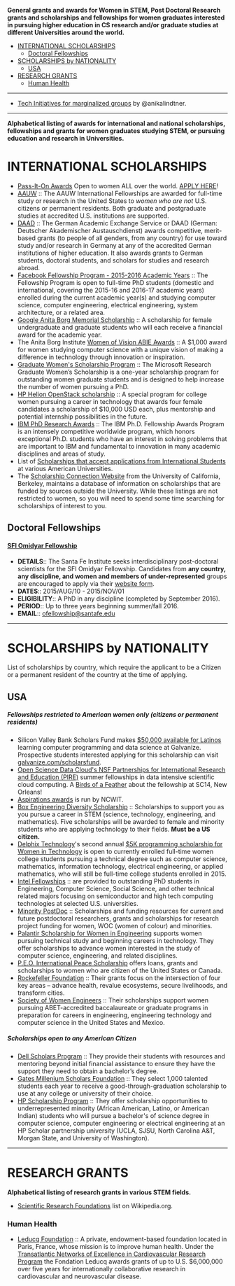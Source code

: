 __General grants and awards for Women in STEM, Post Doctoral Research grants and scholarships and fellowships for women graduates interested in pursuing higher education in CS research and/or graduate studies at different Universities around the world.__

+ [INTERNATIONAL SCHOLARSHIPS](#international-scholarships)
   + [Doctoral Fellowships](#doctoral-fellowships)
+ [SCHOLARSHIPS by NATIONALITY](#scholarships-by-nationality)
   + [USA](#usa)
+ [RESEARCH GRANTS](#research-grants)
   + [Human Health](#human-health)
   
----

+ [Tech Initiatives for marginalized groups](https://gist.github.com/anikalindtner/9524950) by @anikalindtner.

----

__Alphabetical listing of awards for international and national scholarships, fellowships and grants for women graduates studying STEM, or pursuing education and research in Universities.__

# INTERNATIONAL SCHOLARSHIPS
+ [Pass-It-On Awards](http://anitaborg.org/awards-grants/pass-it-on-awards-program/) Open to women ALL over the world. [APPLY HERE](http://systers.submittable.com/submit)!
+ [AAUW](http://www.aauw.org/what-we-do/educational-funding-and-awards/international-fellowships/) :: The AAUW International Fellowships are awarded for full-time study or research in the United States to *women who are not* U.S. citizens or permanent residents. Both graduate and postgraduate studies at accredited U.S. institutions are supported.
+ [DAAD](https://www.daad.de) :: The German Academic Exchange Service or DAAD (German: Deutscher Akademischer Austauschdienst) awards competitive, merit-based grants (to people of all genders, from any country) for use toward study and/or research in Germany at any of the accredited German institutions of higher education. It also awards grants to German students, doctoral students, and scholars for studies and research abroad. 
+ [Facebook Fellowship Program - 2015-2016 Academic Years](https://www.facebook.com/notes/facebook-fellowship-program/facebook-fellowship-program-2015-2016-academic-years/1657396827819570) :: The Fellowship Program is open to full-time PhD students (domestic and international, covering the 2015-16 and 2016-17 academic years) enrolled during the current academic year(s) and studying computer science, computer engineering, electrical engineering, system architecture, or a related area. 
+ [Google Anita Borg Memorial Scholarship](http://www.google.com/anitaborg/) :: A scholarship for female undergraduate and graduate students who will each receive a financial award for the academic year. 
+ The Anita Borg Institute [Women of Vision ABIE Awards](http://anitaborg.org/awards-grants/abie-awards/) :: A $1,000 award for women studying computer science with a unique vision of making a difference in technology through innovation or inspiration. 
+ [Graduate Women's Scholarship Program](https://research.microsoft.com/en-us/collaboration/awards/fellows-women.aspx) :: The Microsoft Research Graduate Women’s Scholarship is a one-year scholarship program for outstanding women graduate students and is designed to help increase the number of women pursuing a PhD.
+ [HP Helion OpenStack scholarship](http://go.hpcloud.com/scholarship-registration) :: A special program for college women pursuing a career in technology that awards four female candidates a scholarship of $10,000 USD each, plus mentorship and potential internship possibilities in the future. 
+ [IBM PhD Research Awards](http://www.research.ibm.com/university/phdfellowship/) :: The IBM Ph.D. Fellowship Awards Program is an intensely competitive worldwide program, which honors exceptional Ph.D. students who have an interest in solving problems that are important to IBM and fundamental to innovation in many academic disciplines and areas of study. 
+ List of [Scholarships that accept applications from International Students](http://scholarships.berkeley.edu/main_content/schol_details/pdf/int_student_opportunities.pdf) at various American Universities. 
+ The [Scholarship Connection Website](http://scholarships.berkeley.edu/) from the University of California, Berkeley, maintains a database of information on scholarships that are funded by sources outside the University. While these listings are not restricted to women, so you will need to spend some time searching for scholarships of interest to you.

## Doctoral Fellowships
#### [SFI Omidyar Fellowship](http://www.santafe.edu/education/fellowships/omidyar-postdoctoral/) 
+ __DETAILS__:: The Santa Fe Institute seeks interdisciplinary post-doctoral scientists for the SFI Omidyar Fellowship. Candidates from **any country, any discipline, and women and members of under-represented** groups are encouraged to apply via their [website form](http://www.santafe.edu/education/fellowships/omidyar-postdoctoral/).
+ __DATES__:: 2015/AUG/10 - 2015/NOV/01
+ __ELIGIBILITY__:: A PhD in any discipline (completed by September 2016).
+ __PERIOD__:: Up to three years beginning summer/fall 2016.
+ __EMAIL__:: <ofellowship@santafe.edu>

----

# SCHOLARSHIPS by NATIONALITY
List of scholarships by country, which require the applicant to be a Citizen or a permanent resident of the country at the time of applying.

## USA
##### Fellowships restricted to American women only (citizens or permanent residents)
+ Silicon Valley Bank Scholars Fund makes [$50,000 available for Latinos](http://www.galvanize.com/blog/2015/05/04/galvanize-partners-with-silicon-valley-bank-to-provide-scholarships-for-latinos-in-stem/) learning computer programming and data science at Galvanize. Prospective students interested applying for this scholarship can visit [galvanize.com/scholarsfund](http://galvanize.com/scholarsfund).
+ [Open Science Data Cloud's NSF Partnerships for International Research and Education (PIRE)](http://pire.opensciencedatacloud.org/summer-2015-applications-available/) summer fellowships in data intensive scientific cloud computing. A [Birds of a Feather](http://pire.opensciencedatacloud.org/sc14-bof-session/) about the fellowship at SC14, New Orleans!
+ [Aspirations awards](http://www.aspirations.org/participate/opportunities) is run by NCWIT.
+ [Box Engineering Diversity Scholarship](http://www.boxdiversityscholarship.com/) :: Scholarships to support you as you pursue a career in STEM (science, technology, engineering, and mathematics). Five scholarships will be awarded to female and minority students who are applying technology to their fields. **Must be a US citizen.**
+ [Delphix Technology](http://www.delphix.com/scholarship/)'s second annual [$5K programming scholarship for Women in Technology](http://www.delphix.com/2014/07/22/delphix-technology-scholarship/) is open to currently enrolled full-time women college students pursuing a technical degree such as computer science, mathematics, information technology, electrical engineering, or applied mathematics, who will still be full-time college students enrolled in 2015.
+ [Intel Fellowships](https://intelfellowships.com/us/) :: are provided to outstanding PhD students in Engineering, Computer Science, Social Science, and other technical related majors focusing on semiconductor and high tech computing technologies at selected U.S. universities. 
+ [Minority PostDoc](http://www.minoritypostdoc.org/view/resources.html) :: Scholarships and funding resources for current and future postdoctoral researchers, grants and scholarships for research project funding for women, WOC (women of colour) and minorities.
+ [Palantir Scholarship for Women in Engineering](http://www.palantir.com/college/scholarship/) supports women pursuing technical study and beginning careers in technology. They offer scholarships to advance women interested in the study of computer science, engineering, and related disciplines.
+ [P.E.O. International Peace Scholarship](http://www.peointernational.org/peo-projectsphilanthropies) offers loans, grants and scholarships to women who are citizen of the United States or Canada.
+ [Rockefeller Foundation](http://www.rockefellerfoundation.org/grants) :: Their grants focus on the intersection of four key areas – advance health, revalue ecosystems, secure livelihoods, and transform cities.
+ [Society of Women Engineers](http://www.swe.org) :: Their scholarships support women pursuing ABET-accredited baccalaureate or graduate programs in preparation for careers in engineering, engineering technology and computer science in the United States and Mexico.

##### Scholarships open to any American Citizen
+ [Dell Scholars Program](http://www.dellscholars.org/about/) :: They provide their students with resources and mentoring beyond initial financial assistance to ensure they have the support they need to obtain a bachelor’s degree.
+ [Gates Millenium Scholars Foundation](https://www.gmsp.org/) :: They select 1,000 talented students each year to receive a good-through-graduation scholarship to use at any college or university of their choice. 
+ [HP Scholarship Program](http://www.engr.sjsu.edu/about/news/hp-scholarship) :: They offer scholarship opportunities to underrepresented minority (African American, Latino, or American Indian) students who will pursue a bachelor's of science degree in computer science, computer engineering or electrical engineering at an HP Scholar partnership university (UCLA, SJSU, North Carolina A&T, Morgan State, and University of Washington).

----

# RESEARCH GRANTS
__Alphabetical listing of research grants in various STEM fields.__

+ [Scientific Research Foundations](https://en.wikipedia.org/wiki/Category:Scientific_research_foundations) list on Wikipedia.org.

### Human Health
+ [Leducq Foundation](https://en.wikipedia.org/wiki/Leducq_Foundation) :: A private, endowment-based foundation located in Paris, France, whose mission is to improve human health. Under the [Transatlantic Networks of Excellence in Cardiovascular Research Program](http://www.flcq.org/transatlantic-networks-of-excellence/overview/) the Fondation Leducq awards grants of up to U.S. $6,000,000 over five years for internationally collaborative research in cardiovascular and neurovascular disease.


